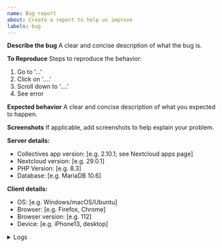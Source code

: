 ```yaml
---
name: Bug report
about: Create a report to help us improve
labels: bug
---
```


**Describe the bug**
A clear and concise description of what the bug is.

**To Reproduce**
Steps to reproduce the behavior:
1. Go to '...'
2. Click on '....'
3. Scroll down to '....'
4. See error

**Expected behavior**
A clear and concise description of what you expected to happen.

**Screenshots**
If applicable, add screenshots to help explain your problem.

**Server details:**
- Collectives app version: [e.g. 2.10.1; see Nextcloud apps page]
- Nextcloud version: [e.g. 29.0.1]
- PHP Version: [e.g. 8.3]
- Database: [e.g. MariaDB 10.6]

**Client details:**
 - OS: [e.g. Windows/macOS/Ubuntu]
 - Browser: [e.g. Firefox, Chrome]
 - Browser version: [e.g. 112]
 - Device: [e.g. iPhone13, desktop]

<details>
<summary>Logs</summary>

#### Nextcloud log (data/nextcloud.log)
```
Insert your Nextcloud log here
```

#### Browser log
```
Insert your browser log here, this could for example include:

a) The javascript console log
b) The network log
c) ...
```

</details>
